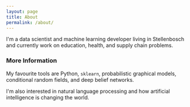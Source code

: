 ```yaml
---
layout: page
title: About
permalink: /about/
---
```


I'm a data scientist and machine learning developer living in 
Stellenbosch and currently work on education,
health, and supply chain problems.

### More Information

My favourite tools are Python, `sklearn`, probabilistic graphical models, 
conditional random fields, and deep belief networks.

I'm also interested in natural language processing and how 
artificial intelligence is changing the world.
